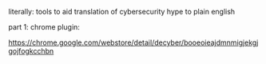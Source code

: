 literally: tools to aid translation of cybersecurity hype to plain english

part 1: chrome plugin:

https://chrome.google.com/webstore/detail/decyber/booeoieajdmnmigjekgjgojfogkcchbn
